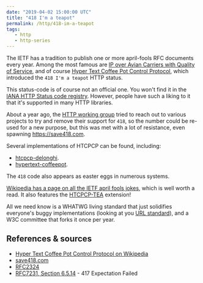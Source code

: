 ```yaml
---
date: "2019-04-02 15:00:00 UTC"
title: "418 I'm a teapot"
permalink: /http/418-im-a-teapot
tags:
   - http
   - http-series
---
```


The IETF has a tradition to publish one or more april-fools RFC documents
every year. Among the most famous are [IP over Avian Carriers with Quality of Service][avian],
and of course [Hyper Text Coffee Pot Control Protocol][htcpcp], which
introduced the `418 I'm a teapot` HTTP status.

This status-code is of course not an official one. You won't find it in the
[IANA HTTP Status code registry][iana-status]. However, people have such a
liking to it that it's supported in many HTTP libraries.

About a year ago, the [HTTP working group][httpwg] tried to reach out to
various projects to try and remove their support for `418`, so the number
could be re-used for a new purpose, but this was met with a lot of resistance,
even spawning <https://save418.com>.

Several implementations of HTCPCP can be found, including:

* [htcpcp-delonghi](https://github.com/dkundel/htcpcp-delonghi).
* [hypertext-coffeepot](https://github.com/HyperTextCoffeePot/HyperTextCoffeePot).

The `418` code also appears as easter eggs in numerous systems.

[Wikipedia has a page on all the IETF april fools jokes][wpfools], which is
well worth a read. It also features the [HTCPCP-TEA][htcpcp-tea] extension!

All we need know is a WHATWG living standard that just solidifies everyone's
buggy implementations (looking at you [URL standard][whatwg-url]), and a W3C
committee that forks it once per year.

References & sources
---------------------

* [Hyper Text Coffee Pot Control Protocol on Wikipedia][wp]
* [save418.com][s4]
* [RFC2324][1]
* [RFC7231, Section 6.5.14][1] - 417 Expectation Failed

[1]: https://tools.ietf.org/html/rfc2324
[avian]: https://tools.ietf.org/html/rfc2549 "IP over Avian Carriers with Quality of Service"
[htcpcp]: https://tools.ietf.org/html/rfc2324 "Hyper Text Coffee Pot Control Protocol (HTCPCP/1.0)"
[iana-status]: https://www.iana.org/assignments/http-status-codes/http-status-codes.xhtml "IANA status code registry"
[httpwg]: https://httpwg.org/
[wp]: https://en.wikipedia.org/wiki/Hyper_Text_Coffee_Pot_Control_Protocol
[s4]: https://save418.com/
[wpfools]: https://en.wikipedia.org/wiki/April_Fools%27_Day_Request_for_Comments
[htcpcp-tea]: https://tools.ietf.org/html/rfc7168
[whatwg-url]: https://url.spec.whatwg.org/

